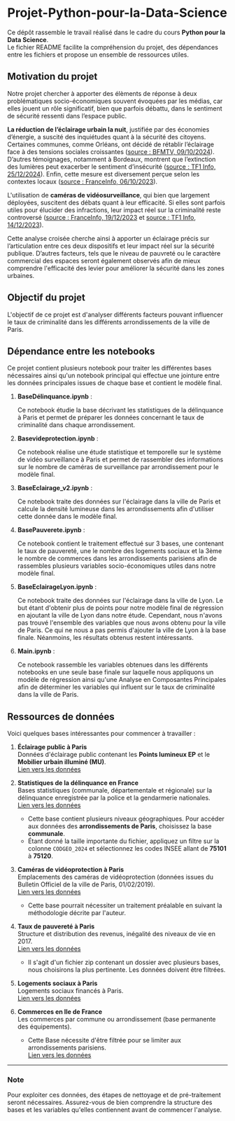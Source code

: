 # Projet-Python-pour-la-Data-Science

Ce dépôt rassemble le travail réalisé dans le cadre du cours **Python pour la Data Science**.  
Le fichier README facilite la compréhension du projet, des dépendances entre les fichiers et propose un ensemble de ressources utiles.

## Motivation du projet

Notre projet chercher à apporter des élèments de réponse à deux problématiques socio-économiques souvent évoquées par les médias, car elles jouent un rôle significatif, bien que parfois débattu, dans le sentiment de sécurité ressenti dans l’espace public.

**La réduction de l’éclairage urbain la nuit**, justifiée par des économies d’énergie, a suscité des inquiétudes quant à la sécurité des citoyens. Certaines communes, comme Orléans, ont décidé de rétablir l’éclairage face à des tensions sociales croissantes ([source : BFMTV, 09/10/2024](https://rmc.bfmtv.com/actualites/societe/orleans-remet-la-lumiere-la-nuit-on-rallume-parce-que-l-etat-nous-a-envoye-600-migrants-et-sdf_AV-202410090526.html)). D’autres témoignages, notamment à Bordeaux, montrent que l’extinction des lumières peut exacerber le sentiment d’insécurité ([source : TF1 Info, 25/12/2024](https://www.tf1info.fr/societe/video-jt-tf1-je-ne-me-sens-pas-en-securite-a-bordeaux-ces-habitants-demandent-le-retour-de-l-eclairage-la-nuit-2334216.html)). Enfin, cette mesure est diversement perçue selon les contextes locaux ([source : FranceInfo, 06/10/2023](https://www.francetvinfo.fr/replay-radio/le-choix-franceinfo/economies-d-energie-comment-est-percue-l-extinction-des-lumieres-la-nuit-dans-certaines-communes_5509065.html)).

L'utilisation de **caméras de vidéosurveillance**, qui bien que largement déployées, suscitent des débats quant à leur efficacité. Si elles sont parfois utiles pour élucider des infractions, leur impact réel sur la criminalité reste controversé ([source : FranceInfo, 19/12/2023](https://www.francetvinfo.fr/replay-radio/le-vrai-du-faux/les-cameras-de-videosurveillance-sont-elles-vraiment-utiles-pour-lutter-contre-le-narcotrafic_6838112.html) et [source : TF1 Info, 14/12/2023](https://www.tf1info.fr/justice-faits-divers/enquete-video-tf1-videosurveillance-les-cameras-sont-elles-vraiment-efficaces-contre-la-delinquance-police-municipale-gendarmerie-2266405.html)). 

Cette analyse croisée cherche ainsi à apporter un éclairage précis sur l’articulation entre ces deux dispositifs et leur impact réel sur la sécurité publique. D’autres facteurs, tels que le niveau de pauvreté ou le caractère commercial des espaces seront également observés afin de mieux comprendre l'efficacité des levier pour améliorer la sécurité dans les zones urbaines.

## Objectif du projet

L'objectif de ce projet est d'analyser différents facteurs pouvant influencer le taux de criminalité dans les différents arrondissements de la ville de Paris.


## Dépendance entre les notebooks 
Ce projet contient plusieurs notebook pour traiter les différentes bases nécessaires ainsi qu'un notebook principal qui effectue une jointure entre les données principales issues de chaque base et contient le modèle final.

1. **BaseDélinquance.ipynb** :  

   Ce notebook étudie la base décrivant les statistiques de la délinquance à Paris et permet de préparer les données concernant le taux de criminalité dans chaque arrondissement.
   
2. **Basevideprotection.ipynb** :

   Ce notebook réalise une étude statistique et temporelle sur le système de vidéo surveillance à Paris et permet de rassembler des informations sur le nombre de caméras de surveillance par arrondissement pour le modèle final.
   
3. **BaseEclairage_v2.ipynb** : 

   Ce notebook traite des données sur l'éclairage dans la ville de Paris et calcule la densité lumineuse dans les arrondissements afin d'utiliser cette donnée dans le modèle final.
  
4. **BasePauverete.ipynb** :

   Ce notebook contient le traitement effectué sur  3 bases, une contenant le taux de pauvereté, une le nombre des logements sociaux et la 3ème le nombre de commerces dans les arrondissements parisiens afin de rassembles plusieurs variables socio-économiques utiles dans notre modèle final.
  
5. **BaseEclairageLyon.ipynb** :
 
   Ce notebook traite des données sur l'éclairage dans la ville de Lyon. Le but étant d'obtenir plus de points pour notre modèle final de régression en ajoutant la ville de Lyon dans notre étude. Cependant, nous n'avons pas trouvé l'ensemble des variables que nous avons obtenu pour la ville de Paris. Ce qui ne nous a pas permis d'ajouter la ville de Lyon à la base finale. Néanmoins, les résultats obtenus restent intéressants.
  
6. **Main.ipynb** :

  
   Ce notebook rassemble les variables obtenues dans les différents notebooks en une seule base finale sur laquelle nous appliquons un modèle de régression ainsi qu'une Analyse en Composantes Principales afin de déterminer les variables qui influent sur le taux de criminalité dans la ville de Paris.



## Ressources de données

Voici quelques bases intéressantes pour commencer à travailler :

1. **Éclairage public à Paris**  
   Données d'éclairage public contenant les **Points lumineux EP** et le **Mobilier urbain illuminé (MU)**.  
   [Lien vers les données](https://www.data.gouv.fr/fr/datasets/eclairage-public/)

2. **Statistiques de la délinquance en France**  
   Bases statistiques (communale, départementale et régionale) sur la délinquance enregistrée par la police et la gendarmerie nationales.  
   [Lien vers les données](https://www.data.gouv.fr/fr/datasets/bases-statistiques-communale-departementale-et-regionale-de-la-delinquance-enregistree-par-la-police-et-la-gendarmerie-nationales/)  

   - Cette base contient plusieurs niveaux géographiques. Pour accéder aux données des **arrondissements de Paris**, choisissez la base **communale**.  
   - Étant donné la taille importante du fichier, appliquez un filtre sur la colonne `CODGEO_2024` et sélectionnez les codes INSEE allant de **75101** à **75120**.  

3. **Caméras de vidéoprotection à Paris**  
   Emplacements des caméras de vidéoprotection (données issues du Bulletin Officiel de la ville de Paris, 01/02/2019).  
   [Lien vers les données](https://www.data.gouv.fr/fr/datasets/emplacements-dimplantation-de-cameras-de-videoprotection-bo-ville-de-paris-du-01-02-2019/)  

   - Cette base pourrait nécessiter un traitement préalable en suivant la méthodologie décrite par l'auteur.

4. **Taux de pauvereté à Paris**  
   Structure et distribution des revenus, inégalité des niveaux de vie en 2017.  
   [Lien vers les données](https://www.insee.fr/fr/statistiques/4291712)  

   - Il s'agit d'un fichier zip contenant un dossier avec plusieurs bases, nous choisirons la plus pertinente. Les données doivent être filtrées.
   
5. **Logements sociaux à Paris**  
   Logements sociaux financés à Paris.  
   [Lien vers les données](https://opendata.paris.fr/explore/dataset/logements-sociaux-finances-a-paris/table/?disjunctive.bs&disjunctive.mode_real&disjunctive.nature_programme&disjunctive.ville&disjunctive.code_postal&sort=-bs&basemap=jawg.dark&location=12,48.8592,2.3341)  
   
6. **Commerces en Ile de France**  
   Les commerces par commune ou arrondissement (base permanente des équipements).
   
   - Cette Base nécessite d'être filtrée pour se limiter aux arrondissements parisiens.   
   [Lien vers les données](https://www.data.gouv.fr/fr/datasets/les-commerces-par-commune-ou-arrondissement-base-permanente-des-equipements-idf/)  

   
---

### Note
Pour exploiter ces données, des étapes de nettoyage et de pré-traitement seront nécessaires. Assurez-vous de bien comprendre la structure des bases et les variables qu'elles contiennent avant de commencer l'analyse.
